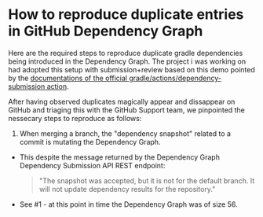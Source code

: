 # How to reproduce duplicate entries in GitHub Dependency Graph

Here are the required steps to reproduce duplicate gradle dependencies being introduced in the Dependency Graph. 
The project i was working on had adopted this setup with submission+review based on this demo pointed by the [documentations of the official gradle/actions/dependency-submission action](https://github.com/gradle/actions/blob/895252588e0dfbf80467d2d33f34a3ee85235009/docs/dependency-submission.md).

After having observed duplicates magically appear and dissappear on GitHub and triaging this with the GitHub Support team, we pinpointed the nessecary steps to reproduce as follows:

1. When merging a branch, the "dependency snapshot" related to a commit is mutating the Dependency Graph. 
 - This despite the message returned by the Dependency Graph Dependency Submission API REST endpoint:
   > "The snapshot was accepted, but it is not for the default branch. It will not update dependency results for the repository."
 - See #1 - at this point in time the Dependency Graph was of size 56.

